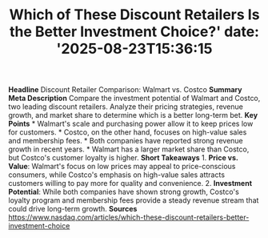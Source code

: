 ﻿---
title: "Which of These Discount Retailers Is the Better Investment Choice?'
date: '2025-08-23T15:36:15"
category: "Markets"
summary: ""
slug: "which of these discount retailers is the better investment c"
source_urls:
  - "https://www.nasdaq.com/articles/which-these-discount-retailers-better-investment-choice"
seo:
  title: "Which of These Discount Retailers Is the Better Investment Choice? | Hash n Hedge'
  description: '"
  keywords: ["news", "markets", "brief"]
---
**Headline** Discount Retailer Comparison: Walmart vs. Costco  **Summary Meta Description** Compare the investment potential of Walmart and Costco, two leading discount retailers. Analyze their pricing strategies, revenue growth, and market share to determine which is a better long-term bet.  **Key Points**  * Walmart's scale and purchasing power allow it to keep prices low for customers. * Costco, on the other hand, focuses on high-value sales and membership fees. * Both companies have reported strong revenue growth in recent years. * Walmart has a larger market share than Costco, but Costco's customer loyalty is higher.  **Short Takeaways**  1. **Price vs. Value**: Walmart's focus on low prices may appeal to price-conscious consumers, while Costco's emphasis on high-value sales attracts customers willing to pay more for quality and convenience. 2. **Investment Potential**: While both companies have shown strong growth, Costco's loyalty program and membership fees provide a steady revenue stream that could drive long-term growth.  **Sources** https://www.nasdaq.com/articles/which-these-discount-retailers-better-investment-choice 
